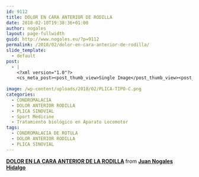 ```yaml
---
id: 9112
title: DOLOR EN CARA ANTERIOR DE RODILLA
date: 2018-02-10T19:38:36+01:00
author: nogales
layout: page-fullwidth
guid: http://www.nogales.eu/?p=9112
permalink: /2018/02/dolor-en-cara-anterior-de-rodilla/
slide_template:
  - default
post:
  - |
    <?xml version="1.0"?>
    <cs_meta_post><post_thumb_view>Single Image</post_thumb_view><post_featured_image_as_thumbnail/><post_thumb_audio/><post_thumb_video/><post_thumb_slider/><post_thumb_slider_type/><inside_post_thumb_view>Single Image</inside_post_thumb_view><inside_post_featured_image_as_thumbnail/><inside_post_thumb_audio/><inside_post_thumb_video/><inside_post_thumb_slider/><inside_post_thumb_slider_type/><post_social_sharing>on</post_social_sharing><post_author_info_show>on</post_author_info_show><post_tags_show>on</post_tags_show><post_attachment_show>on</post_attachment_show><page_title/><page_sub_title/><page_subheader_color/><page_subheader_font_color/><header_banner_style>default_header</header_banner_style><header_banner_image/><header_banner_flex_slider>blog</header_banner_flex_slider><custom_slider_id/><sidebar_layout><cs_layout/></sidebar_layout></cs_meta_post>
    
image: /wp-content/uploads/2018/02/PLICA-TIPO-C.png
categories:
  - CONDROMALACIA
  - DOLOR ANTERIOR RODILLA
  - PLICA SINOVIAL
  - Sport Medicine
  - Tratamiento biológico en Aparato Locomotor
tags:
  - CONDROMALACIA DE ROTULA
  - DOLOR ANTERIOR RODILLA
  - PLICA SINOVIAL
---
```

<div style="margin-bottom: 5px;">
  <strong> <a title="DOLOR EN LA CARA ANTERIOR DE LA RODILLA" href="//www.slideshare.net/JuanNogalesHidalgo/dolor-en-la-cara-anterior-de-la-rodilla" target="_blank">DOLOR EN LA CARA ANTERIOR DE LA RODILLA</a> </strong> from <strong><a href="https://www.slideshare.net/JuanNogalesHidalgo" target="_blank">Juan Nogales Hidalgo</a></strong>
</div>